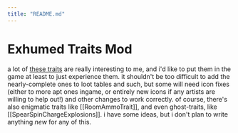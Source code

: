 ```yaml
---
title: "README.md"
---
```


# Exhumed Traits Mod
a lot of [these traits](traitData_alphabetical.md) are really interesting to me, and i'd like to put them in the game at least to just experience them. it shouldn't be too difficult to add the nearly-complete ones to loot tables and such, but some will need icon fixes (either to more apt ones ingame, or entirely new icons if any artists are willing to help out!) and other changes to work correctly. of course, there's also enigmatic traits like [[RoomAmmoTrait]], and even ghost-traits, like [[SpearSpinChargeExplosions]]. i have some ideas, but i don't plan to write anything *new* for any of this.